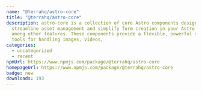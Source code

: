 ```yaml
---
name: "@terrahq/astro-core"
title: "@terrahq/astro-core"
description: astro-core is a collection of core Astro components designed to
  streamline asset management and simplify form creation in your Astro projects,
  among other features. These components provide a flexible, powerful set of
  tools for handling images, videos,
categories:
  - uncategorized
  - recent
npmUrl: https://www.npmjs.com/package/@terrahq/astro-core
homepageUrl: https://www.npmjs.com/package/@terrahq/astro-core
badge: new
downloads: 193
---
```

